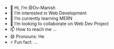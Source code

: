 - 👋 Hi, I’m @Ov-Manish
- 👀 I’m interested in Web Development
- 🌱 I’m currently learning MERN
- 💞️ I’m looking to collaborate on Web Dev Project
- 📫 How to reach me ...
- 😄 Pronouns: He
- ⚡ Fun fact: ...

<!---
Ov-Manish/Ov-Manish is a ✨ special ✨ repository because its `README.md` (this file) appears on your GitHub profile.
You can click the Preview link to take a look at your changes.
--->
